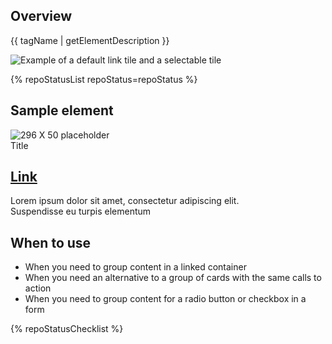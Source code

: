 ## Overview

{{ tagName | getElementDescription }}

<uxdot-example width-adjustment="752px">
  <img src="{{ './tile-sample.png' | url }}" alt="Example of a default link tile and a selectable tile">
</uxdot-example>


{% repoStatusList repoStatus=repoStatus %}

## Sample element

<rh-tile>
  <img slot="image" src="https://fakeimg.pl/296x50" alt="296 X 50 placeholder">
  <div slot="title">Title</div>
  <h2 slot="headline"><a href="#top">Link</a></h2>
  Lorem ipsum dolor sit amet, consectetur adipiscing elit.
  <div slot="footer">Suspendisse eu turpis elementum</div>
</rh-tile>

## When to use

- When you need to group content in a linked container
- When you need an alternative to a group of cards with the same calls to action
- When you need to group content for a radio button or checkbox in a form

{% repoStatusChecklist %}

